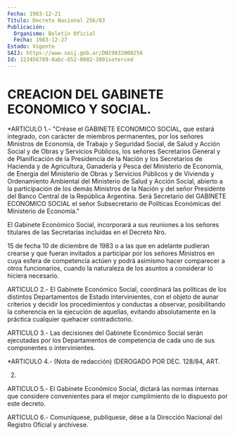 ```yaml
---
Fecha: 1983-12-21
Título: Decreto Nacional 256/83
Publicación:
  Organismo: Boletín Oficial
  Fecha: 1983-12-27
Estado: Vigente
SAIJ: https://www.saij.gob.ar/DN19832000256
Id: 123456789-0abc-652-0002-3891soterced
---
```

# CREACION DEL GABINETE ECONOMICO Y SOCIAL.

<a id="1"></a>
*ARTICULO  1.-  "Créase  el  GABINETE  ECONOMICO SOCIAL, que estará integrado, con carácter de miembros permanentes,  por  los  señores Ministros   de Economía, de Trabajo y Seguridad Social, de Salud  y Acción  Social  y  de  Obras  y  Servicios  Públicos,  los  señores Secretarios  General  y  de  Planificación  de la Presidencia de la Nación y los Secretarios de Hacienda y de Agricultura,  Ganadería y Pesca  del  Ministerio  de  Economía, de Energía del Ministerio  de Obras y Servicios Públicos y  de  Vivienda y Ordenamiento Ambiental del Ministerio de Salud y Acción Social, abierto a la participación de los demás Ministros  de  la  Nación  y  del  señor Presidente  del  Banco  Central  de  la  República  Argentina. Será Secretario del GABINETE ECONOMICO SOCIAL el señor Subsecretario  de Políticas Económicas del Ministerio de Economía."

El  Gabinete  Económico  Social,  incorporará a sus reuniones a los señores titulares de las Secretarías  incluídas  en el Decreto Nro.

15  de  fecha  10  de  diciembre  de  1983 o a las que en  adelante pudieran  crearse  y  que fueran invitados  a  participar  por  los señores Ministros en cuya  esfera  de  competencia  actúen  y podrá asimismo    hacer   comparecer  a  otros  funcionarios,  cuando  la naturaleza  de  los asuntos  a  considerar  lo  hiciera  necesario.

<a id="2"></a>
ARTICULO    2.-   El  Gabinete  Económico  Social,  coordinará  las políticas de los distintos  Departamentos de Estado intervinientes, con el objeto de aunar criterios  y  decidir  los  procedimientos y conductas a observar, posibilitando la coherencia en  la  ejecución de  aquellas,  evitando  absolutamente  en  la  práctica  cualquier quehacer contradictorio.

<a id="3"></a>
ARTICULO  3.-  Las  decisiones  del Gabinete Económico Social serán ejecutadas por los Departamentos  de competencia de cada uno de sus componentes o intervinientes.

<a id="4"></a>
*ARTICULO  4.-  (Nota de redacción) (DEROGADO POR DEC. 128/84, ART.

2)

<a id="5"></a>
ARTICULO  5.-  El  Gabinete  Económico  Social,  dictará las normas internas que considere convenientes para el mejor  cumplimiento  de lo dispuesto por este decreto.

<a id="6"></a>
ARTICULO  6.- Comuníquese, publíquese, dése a la Dirección Nacional del Registro Oficial y archívese.